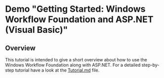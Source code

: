 Demo "Getting Started: Windows Workflow Foundation and ASP.NET (Visual Basic)"
==========

Overview
---

This tutorial is intended to give a short overview about how to use the Windows 
Workflow Foundation along with ASP.NET. For a detailed step-by-step tutorial have 
a look at the [Tutorial.md](https://github.com/HorizonNet/DEMO-WfAsp-VB/blob/master/Tutorial.md) file.

